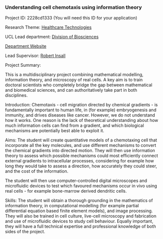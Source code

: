 ### Understanding cell chemotaxis using information theory

Project ID: 2228cd1333
(You will need this ID for your application)

Research Theme: [Healthcare Technologies](../themes/healthcare-technologies.md)

UCL Lead department: [Division of Biosciences](../departments/division-of-biosciences.md)

[Department Website](https://www.ucl.ac.uk/biosciences)

Lead Supervisor: [Robert Insall](https://profiles.ucl.ac.uk/96659)

Project Summary:

This is a multidisciplinary project combining mathematical modelling, information theory, and microscopy of real cells. A key aim is to train doctoral scientists who completely bridge the gap between mathematical and biomedical sciences, and can authoritatively take part in both disciplines.

Introduction:
Chemotaxis - cell migration directed by chemical gradients - is fundamentally important to human life, in (for example) embryogenesis and immunity, and drives diseases like cancer. However, we do not understand how it works.
One reason is the lack of theoretical understanding about how much information cells can find from a gradient, and which biological mechanisms are potentially best able to exploit it.


Aims:
The student will create quantitative models of a chemotaxing cell that incorporate all the key molecules, and use different mechanisms to convert the chemical gradients into directed motion. They will then use information theory to assess which possible mechanisms could most efficiently connect external gradients to intracellular processes, considering for example how long they would take to assess a direction, how accurately they could steer, and the cost of the information.

The student will then use computer-controlled digital microscopes and microfluidic devices to test which favoured mechanisms occur in vivo using real cells - for example bone-marrow derived dendritic cells.

Skills:
The student will obtain a thorough grounding in the mathematics of information theory, in computational modelling (for example partial differential equation based finite element models), and image processing.  They will also be trained in cell culture, live-cell microscopy and fabrication and use of microfluidic devices to study cell behaviour.
Equally important, they will have a full technical expertise and professional knowledge of both sides of the project.
